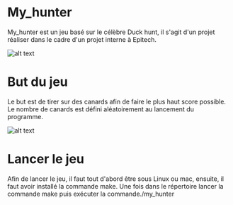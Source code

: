 # My_hunter
My_hunter est un jeu basé sur le célèbre Duck hunt, il s'agit d'un projet réaliser dans le cadre d'un projet interne à Epitech.

![alt text](https://zupimages.net/up/21/17/89z5.png)

# But du jeu
Le but est de tirer sur des canards afin de faire le plus haut score possible. Le nombre de canards est défini aléatoirement au lancement du programme.

![alt text](https://zupimages.net/up/21/17/560o.png)

# Lancer le jeu
Afin de lancer le jeu, il faut tout d'abord être sous Linux ou mac, ensuite, il faut avoir installé la commande make.
Une fois dans le répertoire lancer la commande make puis exécuter la commande./my_hunter
